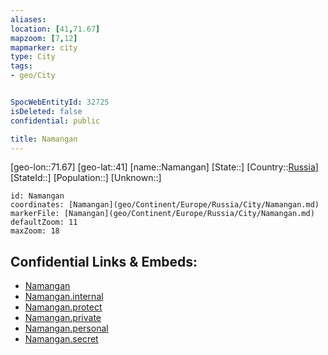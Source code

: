 ```yaml
---
aliases: 
location: [41,71.67]
mapzoom: [7,12] 
mapmarker: city 
type: City
tags:
- geo/City


SpocWebEntityId: 32725
isDeleted: false
confidential: public

title: Namangan
---
```

[geo-lon::71.67]
[geo-lat::41]
[name::Namangan]
[State::]
[Country::[Russia](geo/Continent/Europe/Russia.md)]
[StateId::]
[Population::]
[Unknown::]


```leaflet
id: Namangan
coordinates: [Namangan](geo/Continent/Europe/Russia/City/Namangan.md)
markerFile: [Namangan](geo/Continent/Europe/Russia/City/Namangan.md)
defaultZoom: 11 
maxZoom: 18
```


## Confidential Links & Embeds: 
- [Namangan](../../../../../../_public/geo/Continent/Europe/Russia/City/Namangan.md) 
- [Namangan.internal](../../../../../../_internal/geo/Continent/Europe/Russia/City/Namangan.internal.md) 
- [Namangan.protect](../../../../../../_protect/geo/Continent/Europe/Russia/City/Namangan.protect.md) 
- [Namangan.private](../../../../../../_private/geo/Continent/Europe/Russia/City/Namangan.private.md) 
- [Namangan.personal](../../../../../../_personal/geo/Continent/Europe/Russia/City/Namangan.personal.md) 
- [Namangan.secret](../../../../../../_secret/geo/Continent/Europe/Russia/City/Namangan.secret.md) 
